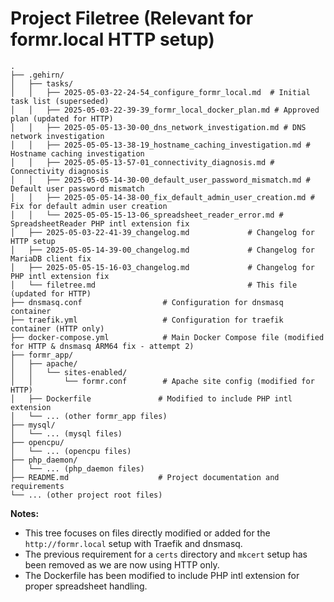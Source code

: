 # Project Filetree (Relevant for formr.local HTTP setup)

```
.
├── .gehirn/
│   ├── tasks/
│   │   ├── 2025-05-03-22-24-54_configure_formr_local.md  # Initial task list (superseded)
│   │   ├── 2025-05-03-22-39-39_formr_local_docker_plan.md # Approved plan (updated for HTTP)
│   │   ├── 2025-05-05-13-30-00_dns_network_investigation.md # DNS network investigation
│   │   ├── 2025-05-05-13-38-19_hostname_caching_investigation.md # Hostname caching investigation
│   │   ├── 2025-05-05-13-57-01_connectivity_diagnosis.md # Connectivity diagnosis
│   │   ├── 2025-05-05-14-30-00_default_user_password_mismatch.md # Default user password mismatch
│   │   ├── 2025-05-05-14-38-00_fix_default_admin_user_creation.md # Fix for default admin user creation
│   │   └── 2025-05-05-15-13-06_spreadsheet_reader_error.md # SpreadsheetReader PHP intl extension fix
│   ├── 2025-05-03-22-41-39_changelog.md             # Changelog for HTTP setup
│   ├── 2025-05-05-14-39-00_changelog.md             # Changelog for MariaDB client fix
│   ├── 2025-05-05-15-16-03_changelog.md             # Changelog for PHP intl extension fix
│   └── filetree.md                                  # This file (updated for HTTP)
├── dnsmasq.conf                  # Configuration for dnsmasq container
├── traefik.yml                   # Configuration for traefik container (HTTP only)
├── docker-compose.yml            # Main Docker Compose file (modified for HTTP & dnsmasq ARM64 fix - attempt 2)
├── formr_app/
│   ├── apache/
│   │   └── sites-enabled/
│   │       └── formr.conf        # Apache site config (modified for HTTP)
│   ├── Dockerfile               # Modified to include PHP intl extension
│   └── ... (other formr_app files)
├── mysql/
│   └── ... (mysql files)
├── opencpu/
│   └── ... (opencpu files)
├── php_daemon/
│   └── ... (php_daemon files)
├── README.md                    # Project documentation and requirements
└── ... (other project root files)

```

**Notes:**

*   This tree focuses on files directly modified or added for the `http://formr.local` setup with Traefik and dnsmasq.
*   The previous requirement for a `certs` directory and `mkcert` setup has been removed as we are now using HTTP only.
*   The Dockerfile has been modified to include PHP intl extension for proper spreadsheet handling.